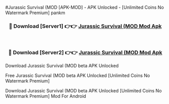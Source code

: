 #Jurassic Survival (MOD [APK-MOD] - APK Unlocked - [Unlimited Coins No Watermark Premium] pankm



<div align="center">

<h3>🔴 Download [Server1] 👉👉 <a href="https://momento.my/?title=Jurassic_Survival_(MOD">Jurassic Survival (MOD Mod Apk</a></h3><br>

<h3>🔴 Download [Server2] 👉👉 <a href="https://momento.my/?title=Jurassic_Survival_(MOD">Jurassic Survival (MOD Mod Apk</a></h3>
</div>



Download Jurassic Survival (MOD beta APK Unlocked

Free Jurassic Survival (MOD beta APK Unlocked [Unlimited Coins No Watermark Premium]

Download Jurassic Survival (MOD beta APK Unlocked [Unlimited Coins No Watermark Premium] Mod For Android
